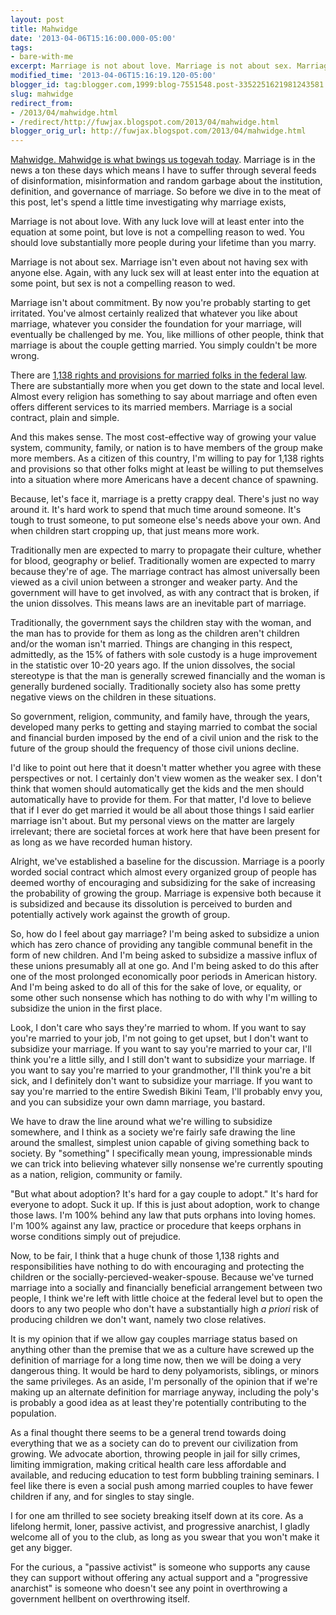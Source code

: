 ```yaml
---
layout: post
title: Mahwidge
date: '2013-04-06T15:16:00.000-05:00'
tags: 
- bare-with-me
excerpt: Marriage is not about love. Marriage is not about sex. Marriage is not about commitment.
modified_time: '2013-04-06T15:16:19.120-05:00'
blogger_id: tag:blogger.com,1999:blog-7551548.post-3352251621981243581
slug: mahwidge
redirect_from: 
- /2013/04/mahwidge.html
- /redirect/http://fuwjax.blogspot.com/2013/04/mahwidge.html
blogger_orig_url: http://fuwjax.blogspot.com/2013/04/mahwidge.html
---
```


[Mahwidge. Mahwidge is what bwings us togevah today](http://www.youtube.com/watch?v=Sbqv3MwwVd8 "Princess Bride"). Marriage is in the news a ton these days which means I have to suffer through several feeds of disinformation, misinformation and random garbage about the institution, definition, and governance of marriage. So before we dive in to the meat of this post, let's spend a little time investigating why marriage exists,

Marriage is not about love. With any luck love will at least enter into the equation at some point, but love is not a compelling reason to wed. You should love substantially more people during your lifetime than you marry.

Marriage is not about sex. Marriage isn't even about not having sex with anyone else. Again, with any luck sex will at least enter into the equation at some point, but sex is not a compelling reason to wed.

Marriage isn't about commitment. By now you're probably starting to get irritated. You've almost certainly realized that whatever you like about marriage, whatever you consider the foundation for your marriage, will eventually be challenged by me. You, like millions of other people, think that marriage is about the couple getting married. You simply couldn't be more wrong.

There are [1,138 rights and provisions for married folks in the federal law](http://en.wikipedia.org/wiki/Rights_and_responsibilities_of_marriages_in_the_United_States "wikipedia"). There are substantially more when you get down to the state and local level. Almost every religion has something to say about marriage and often even offers different services to its married members. Marriage is a social contract, plain and simple.

And this makes sense. The most cost-effective way of growing your value system, community, family, or nation is to have members of the group make more members. As a citizen of this country, I'm willing to pay for 1,138 rights and provisions so that other folks might at least be willing to put themselves into a situation where more Americans have a decent chance of spawning.

Because, let's face it, marriage is a pretty crappy deal. There's just no way around it. It's hard work to spend that much time around someone. It's tough to trust someone, to put someone else's needs above your own. And when children start cropping up, that just means more work.

Traditionally men are expected to marry to propagate their culture, whether for blood, geography or belief. Traditionally women are expected to marry because they're of age. The marriage contract has almost universally been viewed as a civil union between a stronger and weaker party. And the government will have to get involved, as with any contract that is broken, if the union dissolves. This means laws are an inevitable part of marriage.

Traditionally, the government says the children stay with the woman, and the man has to provide for them as long as the children aren't children and/or the woman isn't married. Things are changing in this respect, admittedly, as the 15% of fathers with sole custody is a huge improvement in the statistic over 10-20 years ago. If the union dissolves, the social stereotype is that the man is generally screwed financially and the woman is generally burdened socially. Traditionally society also has some pretty negative views on the children in these situations.

So government, religion, community, and family have, through the years, developed many perks to getting and staying married to combat the social and financial burden imposed by the end of a civil union and the risk to the future of the group should the frequency of those civil unions decline.

I'd like to point out here that it doesn't matter whether you agree with these perspectives or not. I certainly don't view women as the weaker sex. I don't think that women should automatically get the kids and the men should automatically have to provide for them. For that matter, I'd love to believe that if I ever do get married it would be all about those things I said earlier marriage isn't about. But my personal views on the matter are largely irrelevant; there are societal forces at work here that have been present for as long as we have recorded human history.

Alright, we've established a baseline for the discussion. Marriage is a poorly worded social contract which almost every organized group of people has deemed worthy of encouraging and subsidizing for the sake of increasing the probability of growing the group. Marriage is expensive both because it is subsidized and because its dissolution is perceived to burden and potentially actively work against the growth of group.

So, how do I feel about gay marriage? I'm being asked to subsidize a union which has zero chance of providing any tangible communal benefit in the form of new children. And I'm being asked to subsidize a massive influx of these unions presumably all at one go. And I'm being asked to do this after one of the most prolonged economically poor periods in American history. And I'm being asked to do all of this for the sake of love, or equality, or some other such nonsense which has nothing to do with why I'm willing to subsidize the union in the first place.

Look, I don't care who says they're married to whom. If you want to say you're married to your job, I'm not going to get upset, but I don't want to subsidize your marriage. If you want to say you're married to your car, I'll think you're a little silly, and I still don't want to subsidize your marriage. If you want to say you're married to your grandmother, I'll think you're a bit sick, and I definitely don't want to subsidize your marriage. If you want to say you're married to the entire Swedish Bikini Team, I'll probably envy you, and you can subsidize your own damn marriage, you bastard.

We have to draw the line around what we're willing to subsidize somewhere, and I think as a society we're fairly safe drawing the line around the smallest, simplest union capable of giving something back to society. By "something" I specifically mean young, impressionable minds we can trick into believing whatever silly nonsense we're currently spouting as a nation, religion, community or family.

"But what about adoption? It's hard for a gay couple to adopt." It's hard for everyone to adopt. Suck it up. If this is just about adoption, work to change those laws. I'm 100% behind any law that puts orphans into loving homes. I'm 100% against any law, practice or procedure that keeps orphans in worse conditions simply out of prejudice.

Now, to be fair, I think that a huge chunk of those 1,138 rights and responsibilities have nothing to do with encouraging and protecting the children or the socially-percieved-weaker-spouse. Because we've turned marriage into a socially and financially beneficial arrangement between two people, I think we're left with little choice at the federal level but to open the doors to any two people who don't have a substantially high *a priori* risk of producing children we don't want, namely two close relatives.

It is my opinion that if we allow gay couples marriage status based on anything other than the premise that we as a culture have screwed up the definition of marriage for a long time now, then we will be doing a very dangerous thing. It would be hard to deny polyamorists, siblings, or minors the same privileges. As an aside, I'm personally of the opinion that if we're making up an alternate definition for marriage anyway, including the poly's is probably a good idea as at least they're potentially contributing to the population.

As a final thought there seems to be a general trend towards doing everything that we as a society can do to prevent our civilization from growing. We advocate abortion, throwing people in jail for silly crimes, limiting immigration, making critical health care less affordable and available, and reducing education to test form bubbling training seminars. I feel like there is even a social push among married couples to have fewer children if any, and for singles to stay single.

I for one am thrilled to see society breaking itself down at its core. As a lifelong hermit, loner, passive activist, and progressive anarchist, I gladly welcome all of you to the club, as long as you swear that you won't make it get any bigger.

For the curious, a "passive activist" is someone who supports any cause they can support without offering any actual support and a "progressive anarchist" is someone who doesn't see any point in overthrowing a government hellbent on overthrowing itself.